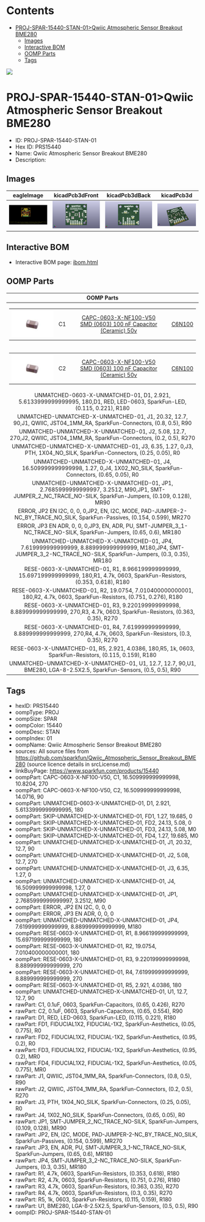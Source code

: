 



Contents
========

* [PROJ-SPAR-15440-STAN-01>Qwiic Atmospheric Sensor Breakout BME280](#proj-spar-15440-stan-01qwiic-atmospheric-sensor-breakout-bme280)
	* [Images](#images)
	* [Interactive BOM](#interactive-bom)
	* [OOMP Parts](#oomp-parts)
	* [Tags](#tags)
  
![][im]
# PROJ-SPAR-15440-STAN-01>Qwiic Atmospheric Sensor Breakout BME280

- ID: PROJ-SPAR-15440-STAN-01
- Hex ID: PRS15440
- Name: Qwiic Atmospheric Sensor Breakout BME280
- Description: 

## Images
  
  

|eagleImage|kicadPcb3dFront|kicadPcb3dBack|kicadPcb3d|
| :---: | :---: | :---: | :---: |
|[![eagleImage](eagleImage_140.png)](eagleImage_600.png)|[![kicadPcb3dFront](kicadPcb3dFront_140.png)](kicadPcb3dFront_600.png)|[![kicadPcb3dBack](kicadPcb3dBack_140.png)](kicadPcb3dBack_600.png)|[![kicadPcb3d](kicadPcb3d_140.png)](kicadPcb3d_600.png)|

## Interactive BOM

- Interactive BOM page: [ibom.html](kicad/bom/ibom.html)

## OOMP Parts
  

|OOMP Parts|
| :---: |
|<table><tr><td>![CAPC-0603-X-NF100-V50](https://raw.githubusercontent.com/oomlout/oomlout_OOMP_parts/main/CAPC-0603-X-NF100-V50/image_140.jpg)</td><td> C1</td><td>[CAPC-0603-X-NF100-V50<br>SMD (0603) 100 nF Capacitor (Ceramic) 50v](https://github.com/oomlout/oomlout_OOMP_parts/tree/main/CAPC-0603-X-NF100-V50/)</td><td>[C6N100](https://github.com/oomlout/oomlout_OOMP_parts/tree/main/CAPC-0603-X-NF100-V50/)</td></tr></table>|
|<table><tr><td>![CAPC-0603-X-NF100-V50](https://raw.githubusercontent.com/oomlout/oomlout_OOMP_parts/main/CAPC-0603-X-NF100-V50/image_140.jpg)</td><td> C2</td><td>[CAPC-0603-X-NF100-V50<br>SMD (0603) 100 nF Capacitor (Ceramic) 50v](https://github.com/oomlout/oomlout_OOMP_parts/tree/main/CAPC-0603-X-NF100-V50/)</td><td>[C6N100](https://github.com/oomlout/oomlout_OOMP_parts/tree/main/CAPC-0603-X-NF100-V50/)</td></tr></table>|
|UNMATCHED-0603-X-UNMATCHED-01, D1, 2.921, 5.6133999999999995, 180,D1, RED, LED-0603, SparkFun-LED, (0.115, 0.221), R180|
|UNMATCHED-UNMATCHED-X-UNMATCHED-01, J1, 20.32, 12.7, 90,J1, QWIIC, JST04_1MM_RA, SparkFun-Connectors, (0.8, 0.5), R90|
|UNMATCHED-UNMATCHED-X-UNMATCHED-01, J2, 5.08, 12.7, 270,J2, QWIIC, JST04_1MM_RA, SparkFun-Connectors, (0.2, 0.5), R270|
|UNMATCHED-UNMATCHED-X-UNMATCHED-01, J3, 6.35, 1.27, 0,J3, PTH, 1X04_NO_SILK, SparkFun-Connectors, (0.25, 0.05), R0|
|UNMATCHED-UNMATCHED-X-UNMATCHED-01, J4, 16.509999999999998, 1.27, 0,J4, 1X02_NO_SILK, SparkFun-Connectors, (0.65, 0.05), R0|
|UNMATCHED-UNMATCHED-X-UNMATCHED-01, JP1, 2.7685999999999997, 3.2512, M90,JP1, SMT-JUMPER_2_NC_TRACE_NO-SILK, SparkFun-Jumpers, (0.109, 0.128), MR90|
|ERROR, JP2 EN I2C, 0, 0, 0,JP2, EN, I2C, MODE, PAD-JUMPER-2-NC_BY_TRACE_NO_SILK, SparkFun-Passives, (0.154, 0.599), MR270|
|ERROR, JP3 EN ADR, 0, 0, 0,JP3, EN, ADR, PU, SMT-JUMPER_3_1-NC_TRACE_NO-SILK, SparkFun-Jumpers, (0.65, 0.6), MR180|
|UNMATCHED-UNMATCHED-X-UNMATCHED-01, JP4, 7.619999999999999, 8.889999999999999, M180,JP4, SMT-JUMPER_3_2-NC_TRACE_NO-SILK, SparkFun-Jumpers, (0.3, 0.35), MR180|
|RESE-0603-X-UNMATCHED-01, R1, 8.966199999999999, 15.697199999999999, 180,R1, 4.7k, 0603, SparkFun-Resistors, (0.353, 0.618), R180|
|RESE-0603-X-UNMATCHED-01, R2, 19.0754, 7.010400000000001, 180,R2, 4.7k, 0603, SparkFun-Resistors, (0.751, 0.276), R180|
|RESE-0603-X-UNMATCHED-01, R3, 9.220199999999998, 8.889999999999999, 270,R3, 4.7k, 0603, SparkFun-Resistors, (0.363, 0.35), R270|
|RESE-0603-X-UNMATCHED-01, R4, 7.619999999999999, 8.889999999999999, 270,R4, 4.7k, 0603, SparkFun-Resistors, (0.3, 0.35), R270|
|RESE-0603-X-UNMATCHED-01, R5, 2.921, 4.0386, 180,R5, 1k, 0603, SparkFun-Resistors, (0.115, 0.159), R180|
|UNMATCHED-UNMATCHED-X-UNMATCHED-01, U1, 12.7, 12.7, 90,U1, BME280, LGA-8-2.5X2.5, SparkFun-Sensors, (0.5, 0.5), R90|

## Tags

- hexID: PRS15440
- oompType: PROJ
- oompSize: SPAR
- oompColor: 15440
- oompDesc: STAN
- oompIndex: 01
- oompName: Qwiic Atmospheric Sensor Breakout BME280
- sources: All source files from https://github.com/sparkfun/Qwiic_Atmospheric_Sensor_Breakout_BME280 (source licence details in srcLicense.md)
- linkBuyPage: https://www.sparkfun.com/products/15440
- oompPart: CAPC-0603-X-NF100-V50, C1, 16.509999999999998, 10.8204, 270
- oompPart: CAPC-0603-X-NF100-V50, C2, 16.509999999999998, 14.0716, 90
- oompPart: UNMATCHED-0603-X-UNMATCHED-01, D1, 2.921, 5.6133999999999995, 180
- oompPart: SKIP-UNMATCHED-X-UNMATCHED-01, FD1, 1.27, 19.685, 0
- oompPart: SKIP-UNMATCHED-X-UNMATCHED-01, FD2, 24.13, 5.08, 0
- oompPart: SKIP-UNMATCHED-X-UNMATCHED-01, FD3, 24.13, 5.08, M0
- oompPart: SKIP-UNMATCHED-X-UNMATCHED-01, FD4, 1.27, 19.685, M0
- oompPart: UNMATCHED-UNMATCHED-X-UNMATCHED-01, J1, 20.32, 12.7, 90
- oompPart: UNMATCHED-UNMATCHED-X-UNMATCHED-01, J2, 5.08, 12.7, 270
- oompPart: UNMATCHED-UNMATCHED-X-UNMATCHED-01, J3, 6.35, 1.27, 0
- oompPart: UNMATCHED-UNMATCHED-X-UNMATCHED-01, J4, 16.509999999999998, 1.27, 0
- oompPart: UNMATCHED-UNMATCHED-X-UNMATCHED-01, JP1, 2.7685999999999997, 3.2512, M90
- oompPart: ERROR, JP2 EN I2C, 0, 0, 0
- oompPart: ERROR, JP3 EN ADR, 0, 0, 0
- oompPart: UNMATCHED-UNMATCHED-X-UNMATCHED-01, JP4, 7.619999999999999, 8.889999999999999, M180
- oompPart: RESE-0603-X-UNMATCHED-01, R1, 8.966199999999999, 15.697199999999999, 180
- oompPart: RESE-0603-X-UNMATCHED-01, R2, 19.0754, 7.010400000000001, 180
- oompPart: RESE-0603-X-UNMATCHED-01, R3, 9.220199999999998, 8.889999999999999, 270
- oompPart: RESE-0603-X-UNMATCHED-01, R4, 7.619999999999999, 8.889999999999999, 270
- oompPart: RESE-0603-X-UNMATCHED-01, R5, 2.921, 4.0386, 180
- oompPart: UNMATCHED-UNMATCHED-X-UNMATCHED-01, U1, 12.7, 12.7, 90
- rawPart: C1, 0.1uF, 0603, SparkFun-Capacitors, (0.65, 0.426), R270
- rawPart: C2, 0.1uF, 0603, SparkFun-Capacitors, (0.65, 0.554), R90
- rawPart: D1, RED, LED-0603, SparkFun-LED, (0.115, 0.221), R180
- rawPart: FD1, FIDUCIAL1X2, FIDUCIAL-1X2, SparkFun-Aesthetics, (0.05, 0.775), R0
- rawPart: FD2, FIDUCIAL1X2, FIDUCIAL-1X2, SparkFun-Aesthetics, (0.95, 0.2), R0
- rawPart: FD3, FIDUCIAL1X2, FIDUCIAL-1X2, SparkFun-Aesthetics, (0.95, 0.2), MR0
- rawPart: FD4, FIDUCIAL1X2, FIDUCIAL-1X2, SparkFun-Aesthetics, (0.05, 0.775), MR0
- rawPart: J1, QWIIC, JST04_1MM_RA, SparkFun-Connectors, (0.8, 0.5), R90
- rawPart: J2, QWIIC, JST04_1MM_RA, SparkFun-Connectors, (0.2, 0.5), R270
- rawPart: J3, PTH, 1X04_NO_SILK, SparkFun-Connectors, (0.25, 0.05), R0
- rawPart: J4, 1X02_NO_SILK, SparkFun-Connectors, (0.65, 0.05), R0
- rawPart: JP1, SMT-JUMPER_2_NC_TRACE_NO-SILK, SparkFun-Jumpers, (0.109, 0.128), MR90
- rawPart: JP2, EN, I2C, MODE, PAD-JUMPER-2-NC_BY_TRACE_NO_SILK, SparkFun-Passives, (0.154, 0.599), MR270
- rawPart: JP3, EN, ADR, PU, SMT-JUMPER_3_1-NC_TRACE_NO-SILK, SparkFun-Jumpers, (0.65, 0.6), MR180
- rawPart: JP4, SMT-JUMPER_3_2-NC_TRACE_NO-SILK, SparkFun-Jumpers, (0.3, 0.35), MR180
- rawPart: R1, 4.7k, 0603, SparkFun-Resistors, (0.353, 0.618), R180
- rawPart: R2, 4.7k, 0603, SparkFun-Resistors, (0.751, 0.276), R180
- rawPart: R3, 4.7k, 0603, SparkFun-Resistors, (0.363, 0.35), R270
- rawPart: R4, 4.7k, 0603, SparkFun-Resistors, (0.3, 0.35), R270
- rawPart: R5, 1k, 0603, SparkFun-Resistors, (0.115, 0.159), R180
- rawPart: U1, BME280, LGA-8-2.5X2.5, SparkFun-Sensors, (0.5, 0.5), R90
- oompID: PROJ-SPAR-15440-STAN-01



[im]: kicadPcb3d_450.png
